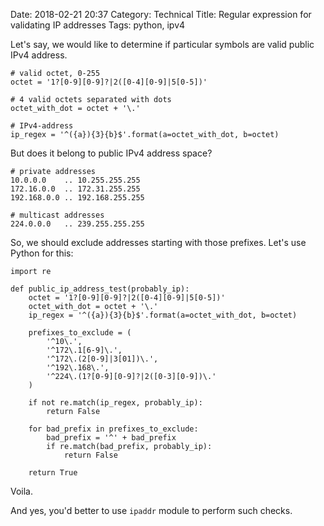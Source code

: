 Date: 2018-02-21 20:37
Category: Technical
Title: Regular expression for validating IP addresses
Tags: python, ipv4

Let's say, we would like to determine if particular symbols are valid public IPv4 address.

```
# valid octet, 0-255
octet = '1?[0-9][0-9]?|2([0-4][0-9]|5[0-5])'

# 4 valid octets separated with dots
octet_with_dot = octet + '\.'

# IPv4-address
ip_regex = '^({a}){3}{b}$'.format(a=octet_with_dot, b=octet)
```

But does it belong to public IPv4 address space?

```
# private addresses
10.0.0.0    .. 10.255.255.255
172.16.0.0  .. 172.31.255.255
192.168.0.0 .. 192.168.255.255

# multicast addresses
224.0.0.0   .. 239.255.255.255
```

So, we should exclude addresses starting with those prefixes. Let's use Python for this:

```
import re

def public_ip_address_test(probably_ip):
    octet = '1?[0-9][0-9]?|2([0-4][0-9]|5[0-5])'
    octet_with_dot = octet + '\.'
    ip_regex = '^({a}){3}{b}$'.format(a=octet_with_dot, b=octet)

    prefixes_to_exclude = (
        '^10\.',
        '^172\.1[6-9]\.',
        '^172\.(2[0-9]|3[01])\.',
        '^192\.168\.',
        '^224\.(1?[0-9][0-9]?|2([0-3][0-9])\.'
    )

    if not re.match(ip_regex, probably_ip):
        return False

    for bad_prefix in prefixes_to_exclude:
        bad_prefix = '^' + bad_prefix
        if re.match(bad_prefix, probably_ip):
            return False

    return True
```

Voila.

And yes, you'd better to use `ipaddr` module to perform such checks.
